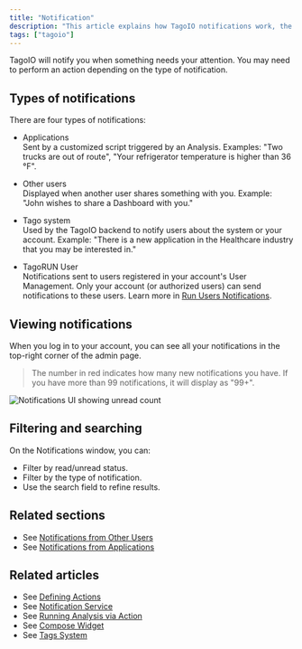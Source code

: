 ```yaml
---
title: "Notification"
description: "This article explains how TagoIO notifications work, the four types of notifications you may receive, where to view them in the admin interface, and how to filter or search notifications."
tags: ["tagoio"]
---
```


TagoIO will notify you when something needs your attention. You may need to perform an action depending on the type of notification.

## Types of notifications
There are four types of notifications:

- Applications  
  Sent by a customized script triggered by an Analysis. Examples: "Two trucks are out of route", "Your refrigerator temperature is higher than 36 °F".

- Other users  
  Displayed when another user shares something with you. Example: "John wishes to share a Dashboard with you."

- Tago system  
  Used by the TagoIO backend to notify users about the system or your account. Example: "There is a new application in the Healthcare industry that you may be interested in."

- TagoRUN User  
  Notifications sent to users registered in your account's User Management. Only your account (or authorized users) can send notifications to these users. Learn more in [Run Users Notifications](../notifications/notifications-for-users).

## Viewing notifications
When you log in to your account, you can see all your notifications in the top-right corner of the admin page.

> The number in red indicates how many new notifications you have. If you have more than 99 notifications, it will display as "99+".

![Notifications UI showing unread count](/docs_imagem/tagoio/notification-2.png)

## Filtering and searching
On the Notifications window, you can:
- Filter by read/unread status.
- Filter by the type of notification.
- Use the search field to refine results.

## Related sections
- See [Notifications from Other Users](../notifications/notifications-for-users)  
- See [Notifications from Applications](../notifications/notifications-for-users)

## Related articles
- See [Defining Actions](../actions/actions)  
- See [Notification Service](../services/notification-service)  
- See [Running Analysis via Action](../actions/actions)  
- See [Compose Widget](../widgets/compose-widget)  
- See [Tags System](../data-management/tags-system)